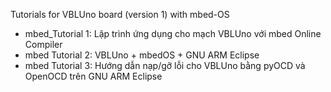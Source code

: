 Tutorials for VBLUno board (version 1) with mbed-OS

+ mbed_Tutorial 1: Lập trình ứng dụng cho mạch VBLUno với mbed Online Compiler
+ mbed Tutorial 2: VBLUno + mbedOS + GNU ARM Eclipse
+ mbed Tutorial 3: Hướng dẫn nạp/gỡ lỗi cho VBLUno bằng pyOCD và OpenOCD trên GNU ARM Eclipse
